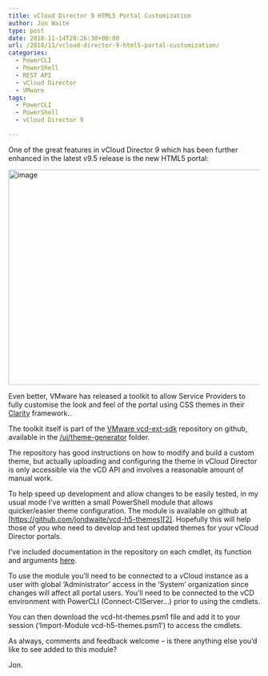 ```yaml
---
title: vCloud Director 9 HTML5 Portal Customization
author: Jon Waite
type: post
date: 2018-11-14T20:26:30+00:00
url: /2018/11/vcloud-director-9-html5-portal-customization/
categories:
  - PowerCLI
  - PowerShell
  - REST API
  - vCloud Director
  - VMware
tags:
  - PowerCLI
  - PowerShell
  - vCloud Director 9

---
```

One of the great features in vCloud Director 9 which has been further enhanced in the latest v9.5 release is the new HTML5 portal:

[<img loading="lazy" decoding="async" style="display: inline; background-image: none;" title="image" src="https://kiwicloud.ninja/wp-content/uploads/2018/11/image_thumb.png" alt="image" width="1028" height="430" border="0" />][1]

Even better, VMware has released a toolkit to allow Service Providers to fully customise the look and feel of the portal using CSS themes in their <a href="https://github.com/vmware/clarity" target="_blank" rel="noopener">Clarity</a> framework..

The toolkit itself is part of the <a href="https://github.com/vmware/vcd-ext-sdk" target="_blank" rel="noopener">VMware vcd-ext-sdk</a> repository on github, available in the <a href="https://github.com/vmware/vcd-ext-sdk/tree/master/ui/theme-generator" target="_blank" rel="noopener">/ui/theme-generator</a> folder.

The repository has good instructions on how to modify and build a custom theme, but actually uploading and configuring the theme in vCloud Director is only accessible via the vCD API and involves a reasonable amount of manual work.

To help speed up development and allow changes to be easily tested, in my usual mode I’ve written a small PowerShell module that allows quicker/easier theme configuration. The module is available on github at [https://github.com/jondwaite/vcd-h5-themes][2]. Hopefully this will help those of you who need to develop and test updated themes for your vCloud Director portals.

I’ve included documentation in the repository on each cmdlet, its function and arguments <a href="https://github.com/jondwaite/vcd-h5-themes/blob/master/README.md" target="_blank" rel="noopener">here</a>.

To use the module you’ll need to be connected to a vCloud instance as a user with global ‘Administrator’ access in the ‘System’ organization since changes will affect all portal users. You’ll need to be connected to the vCD environment with PowerCLI (Connect-CIServer…) prior to using the cmdlets.

You can then download the vcd-ht-themes.psm1 file and add it to your session (‘Import-Module vcd-h5-themes.psm1’) to access the cmdlets.

As always, comments and feedback welcome – is there anything else you’d like to see added to this module?

Jon.

 [1]: https://kiwicloud.ninja/wp-content/uploads/2018/11/image.png
 [2]: https://github.com/jondwaite/vcd-h5-themes "https://github.com/jondwaite/vcd-h5-themes"